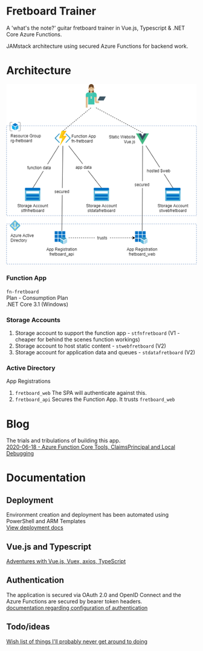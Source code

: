 # Fretboard Trainer
A 'what's the note?' guitar fretboard trainer in Vue.js, Typescript & .NET Core Azure Functions.

JAMstack architecture using secured Azure Functions for backend work.

# Architecture

![Diagram of architecture](docs/fretboard-architecture.png)  

### Function App
`fn-fretboard`  
Plan - Consumption Plan  
.NET Core 3.1 (Windows)  

### Storage Accounts
1. Storage account to support the function app - `stfnfretboard` (V1 - cheaper for behind the scenes function workings)  
2. Storage account to host static content - `stwebfretboard` (V2)  
3. Storage account for application data and queues - `stdatafretboard` (V2)

### Active Directory
App Registrations  
1. `fretboard_web` The SPA will authenticate against this.  
2. `fretboard_api` Secures the Function App. It trusts `fretboard_web`  

# Blog
The trials and tribulations of building this app.    
[2020-06-18 - Azure Function Core Tools, ClaimsPrincipal and Local Debugging](blog/2020-06-18_claimsprincipal-azure-functions-core-tools.md)


# Documentation

## Deployment
Environment creation and deployment has been automated using PowerShell and ARM Templates  
[View deployment docs](docs/deployment.md)

## Vue.js and Typescript
[Adventures with Vue.js, Vuex, axios, TypeScript](docs/vue.md)

## Authentication
The application is secured via OAuth 2.0 and OpenID Connect and the Azure Functions are secured by bearer token headers.  
[documentation regarding configuration of authentication](/docs/authentication.md)

## Todo/ideas
[Wish list of things I'll probably never get around to doing](/docs/ideas.md)
